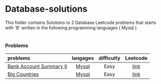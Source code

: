 # Database-solutions
This folder contains Solutions to 2 Database Leetcode problems that starts with 'B' written in the following programming languages ( Mysql ).<br><br>
### Problems ###
|problems|langages|difficulty|Leetcode|
|:-------|:------:|:--------:|:------:|
|[Bank Account Summary II](https://github.com/AnasImloul/Leetcode-solutions/tree/main/database/B/Bank%20Account%20Summary%20II/)|[Mysql](https://github.com/AnasImloul/Leetcode-solutions/tree/main/database/B/Bank%20Account%20Summary%20II/Bank%20Account%20Summary%20II.sql)|Easy|[link](https://leetcode.com/problems/bank-account-summary-ii)|
|[Big Countries](https://github.com/AnasImloul/Leetcode-solutions/tree/main/database/B/Big%20Countries/)|[Mysql](https://github.com/AnasImloul/Leetcode-solutions/tree/main/database/B/Big%20Countries/Big%20Countries.sql)|Easy|[link](https://leetcode.com/problems/big-countries)|